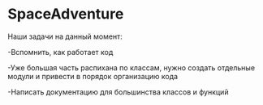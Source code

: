 # SpaceAdventure
Наши задачи на данный момент:

<p> -Вспомнить, как работает код
<p> -Уже большая часть распихана по классам, нужно создать отдельные модули и привести в порядок организацию кода
<p> -Написать документацию для большинства классов и функций
